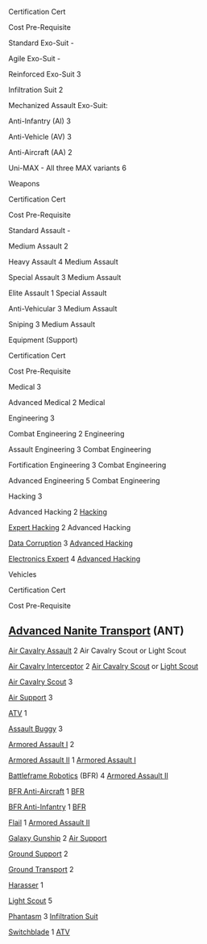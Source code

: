 Certification Cert

Cost Pre-Requisite

Standard Exo-Suit -

Agile Exo-Suit -

Reinforced Exo-Suit 3

Infiltration Suit 2

Mechanized Assault Exo-Suit:

Anti-Infantry (AI) 3

Anti-Vehicle (AV) 3

Anti-Aircraft (AA) 2

Uni-MAX - All three MAX variants 6

Weapons

Certification Cert

Cost Pre-Requisite

Standard Assault -

Medium Assault 2

Heavy Assault 4 Medium Assault

Special Assault 3 Medium Assault

Elite Assault 1 Special Assault

Anti-Vehicular 3 Medium Assault

Sniping 3 Medium Assault

Equipment (Support)

Certification Cert

Cost Pre-Requisite

Medical 3

Advanced Medical 2 Medical

Engineering 3

Combat Engineering 2 Engineering

Assault Engineering 3 Combat Engineering

Fortification Engineering 3 Combat Engineering

Advanced Engineering 5 Combat Engineering

Hacking 3

Advanced Hacking 2 [Hacking](Hacking.md)

[Expert Hacking](Expert_Hacking.md) 2 Advanced Hacking

[Data Corruption](Data_Corruption.md) 3 [Advanced Hacking](Advanced_Hacking.md)

[Electronics Expert](Electronics_Expert.md) 4
[Advanced Hacking](Advanced_Hacking.md)

Vehicles

Certification Cert

Cost Pre-Requisite

## [Advanced Nanite Transport](../vehicles/Advanced_Nanite_Transport.md) (ANT)

[Air Cavalry Assault](Air_Cavalry_Assault.md) 2 Air Cavalry Scout or Light Scout

[Air Cavalry Interceptor](Air_Cavalry_Interceptor.md) 2
[Air Cavalry Scout](Air_Cavalry_Scout.md) or [Light Scout](Light_Scout.md)

[Air Cavalry Scout](Air_Cavalry_Scout.md) 3

[Air Support](Air_Support.md) 3

[ATV](../vehicles/ATV.md) 1

[Assault Buggy](<Assault_Buggy_(Certification).md>) 3

[Armored Assault I](Armored_Assault_I.md) 2

[Armored Assault II](Armored_Assault_II.md) 1
[Armored Assault I](Armored_Assault_I.md)

[Battleframe Robotics](../vehicles/BattleFrame_Robotics.md) (BFR) 4
[Armored Assault II](Armored_Assault_II.md)

[BFR Anti-Aircraft](BFR_Anti-Aircraft.md) 1
[BFR](../vehicles/BattleFrame_Robotics.md)

[BFR Anti-Infantry](BFR_Anti-Infantry.md) 1
[BFR](../vehicles/BattleFrame_Robotics.md)

[Flail](../items/Flail.md) 1 [Armored Assault II](Armored_Assault_II.md)

[Galaxy Gunship](../vehicles/Galaxy_Gunship.md) 2 [Air Support](Air_Support.md)

[Ground Support](Ground_Support.md) 2

[Ground Transport](Ground_Transport.md) 2

[Harasser](../vehicles/Harasser.md) 1

[Light Scout](Light_Scout.md) 5

[Phantasm](../vehicles/Phantasm.md) 3
[Infiltration Suit](../items/Infiltration_Suit.md)

[Switchblade](../items/Switchblade.md) 1 [ATV](../vehicles/ATV.md)
